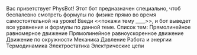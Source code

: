Вас приветствует PhysBot!
Этот бот предназначен специально, чтоб беспалевно смотреть формулы по физике прямо во время самостоятельной на уроке!
Введи <<покажи тему ____>>, и бот выведет все уравнения и формулы по данной теме.
  Список тем:
      Прямолинейное равномерное движение
      Прямолинейное равноускоренное движение
      Движение по окружности
      Механика
      Давление
      Работа и энергии
      Термодинамика
      Электростатика
      Электрические цепи
      
